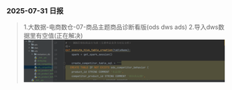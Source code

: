 ### 2025-07-31 日报
>1.大数据-电商数仓-07-商品主题商品诊断看版(ods dws ads)
>2.导入dws数据里有空值(正在解决)
![img_1.png](imgs/0731_01.png)